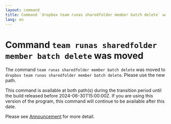 ```yaml
---
layout: command
title: Command `dropbox team runas sharedfolder member batch delete` was moved
lang: en
---
```


# Command `team runas sharedfolder member batch delete` was moved

The command `team runas sharedfolder member batch delete` was moved to `dropbox team runas sharedfolder member batch delete`. Please use the new path.

This command is available at both path(s) during the transition period until the build released before 2024-06-30T15:00:00Z. If you are using this version of the program, this command will continue to be available after this date.

Please see [Announcement](https://github.com/watermint/toolbox/discussions/799) for more detail.


